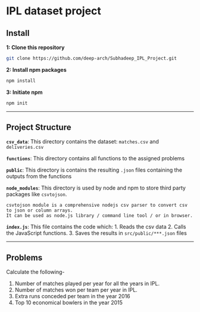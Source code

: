 # IPL dataset project

## Install

**1: Clone this repository**

```sh
git clone https://github.com/deep-arch/Subhadeep_IPL_Project.git
```

**2: Install npm packages**

```sh
npm install
```

**3: Initiate npm**

```sh
npm init
```

---

## Project Structure

**`csv_data`**: This directory contains the dataset: `matches.csv` and `deliveries.csv`

**`functions`**: This directory contains all functions to the assigned problems

**`public`**: This directory is contains the resulting `.json` files containing the outputs from the functions

**`node_modules`**: This directory is used by node and npm to store third party packages like `csvtojson`. 

```
csvtojson module is a comprehensive nodejs csv parser to convert csv to json or column arrays. 
It can be used as node.js library / command line tool / or in browser.
```

**`index.js`**: This file contains the code which: 1. Reads the csv data 2. Calls the JavaScript functions. 3. Saves the results in `src/public/***.json` files

---

## Problems

Calculate the following-

1. Number of matches played per year for all the years in IPL.
2. Number of matches won per team per year in IPL.
3. Extra runs conceded per team in the year 2016
4. Top 10 economical bowlers in the year 2015
